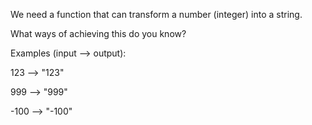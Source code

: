 We need a function that can transform a number (integer) into a string.

What ways of achieving this do you know?

Examples (input --> output):

123  --> "123"

999  --> "999"

-100 --> "-100"
